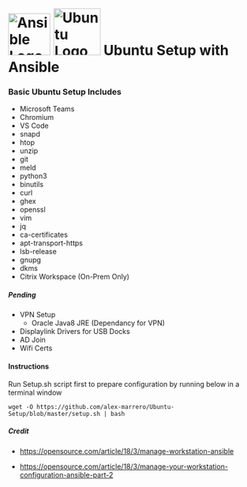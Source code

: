 # <img src='https://th.bing.com/th/id/OIP.i4b_W01Cax82RSoTSZAQWwAAAA?w=142&h=150&c=7&o=5&pid=1.7' height='85' alt='Ansible Logo'> <img src='https://th.bing.com/th/id/OIP.rYnCrjCMQNbTfr27NFVJgQHaHa?w=205&h=205&c=7&o=5&pid=1.7' height='95' alt='Ubuntu Logo'> <a/> Ubuntu Setup with Ansible

### Basic Ubuntu Setup Includes
- Microsoft Teams
- Chromium
- VS Code
- snapd
- htop
- unzip
- git
- meld
- python3
- binutils
- curl
- ghex
- openssl
- vim
- jq
- ca-certificates
- apt-transport-https 
- lsb-release 
- gnupg
- dkms
- Citrix Workspace (On-Prem Only)

##### Pending
- VPN Setup
  - Oracle Java8 JRE (Dependancy for VPN)
- Displaylink Drivers for USB Docks
- AD Join
- Wifi Certs

#### Instructions

Run Setup.sh script first to prepare configuration by running below in a terminal window
    
    wget -O https://github.com/alex-marrero/Ubuntu-Setup/blob/master/setup.sh | bash




##### Credit
- https://opensource.com/article/18/3/manage-workstation-ansible
    
- https://opensource.com/article/18/3/manage-your-workstation-configuration-ansible-part-2
